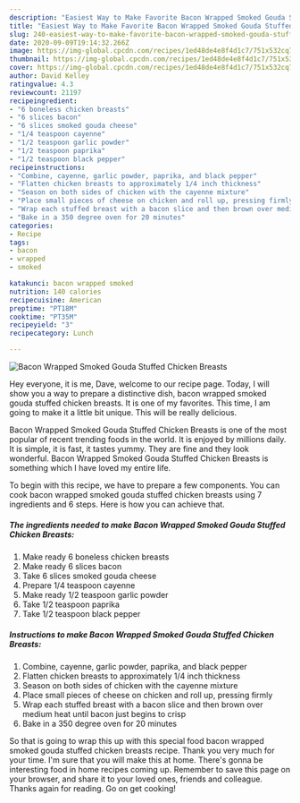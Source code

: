 ```yaml
---
description: "Easiest Way to Make Favorite Bacon Wrapped Smoked Gouda Stuffed Chicken Breasts"
title: "Easiest Way to Make Favorite Bacon Wrapped Smoked Gouda Stuffed Chicken Breasts"
slug: 240-easiest-way-to-make-favorite-bacon-wrapped-smoked-gouda-stuffed-chicken-breasts
date: 2020-09-09T19:14:32.266Z
image: https://img-global.cpcdn.com/recipes/1ed48de4e8f4d1c7/751x532cq70/bacon-wrapped-smoked-gouda-stuffed-chicken-breasts-recipe-main-photo.jpg
thumbnail: https://img-global.cpcdn.com/recipes/1ed48de4e8f4d1c7/751x532cq70/bacon-wrapped-smoked-gouda-stuffed-chicken-breasts-recipe-main-photo.jpg
cover: https://img-global.cpcdn.com/recipes/1ed48de4e8f4d1c7/751x532cq70/bacon-wrapped-smoked-gouda-stuffed-chicken-breasts-recipe-main-photo.jpg
author: David Kelley
ratingvalue: 4.3
reviewcount: 21197
recipeingredient:
- "6 boneless chicken breasts"
- "6 slices bacon"
- "6 slices smoked gouda cheese"
- "1/4 teaspoon cayenne"
- "1/2 teaspoon garlic powder"
- "1/2 teaspoon paprika"
- "1/2 teaspoon black pepper"
recipeinstructions:
- "Combine, cayenne, garlic powder, paprika, and black pepper"
- "Flatten chicken breasts to approximately 1/4 inch thickness"
- "Season on both sides of chicken with the cayenne mixture"
- "Place small pieces of cheese on chicken and roll up, pressing firmly"
- "Wrap each stuffed breast with a bacon slice and then brown over medium heat until bacon just begins to crisp"
- "Bake in a 350 degree oven for 20 minutes"
categories:
- Recipe
tags:
- bacon
- wrapped
- smoked

katakunci: bacon wrapped smoked 
nutrition: 140 calories
recipecuisine: American
preptime: "PT18M"
cooktime: "PT35M"
recipeyield: "3"
recipecategory: Lunch

---
```



![Bacon Wrapped Smoked Gouda Stuffed Chicken Breasts](https://img-global.cpcdn.com/recipes/1ed48de4e8f4d1c7/751x532cq70/bacon-wrapped-smoked-gouda-stuffed-chicken-breasts-recipe-main-photo.jpg)

Hey everyone, it is me, Dave, welcome to our recipe page. Today, I will show you a way to prepare a distinctive dish, bacon wrapped smoked gouda stuffed chicken breasts. It is one of my favorites. This time, I am going to make it a little bit unique. This will be really delicious.



Bacon Wrapped Smoked Gouda Stuffed Chicken Breasts is one of the most popular of recent trending foods in the world. It is enjoyed by millions daily. It is simple, it is fast, it tastes yummy. They are fine and they look wonderful. Bacon Wrapped Smoked Gouda Stuffed Chicken Breasts is something which I have loved my entire life.


To begin with this recipe, we have to prepare a few components. You can cook bacon wrapped smoked gouda stuffed chicken breasts using 7 ingredients and 6 steps. Here is how you can achieve that.

<!--inarticleads1-->

##### The ingredients needed to make Bacon Wrapped Smoked Gouda Stuffed Chicken Breasts:

1. Make ready 6 boneless chicken breasts
1. Make ready 6 slices bacon
1. Take 6 slices smoked gouda cheese
1. Prepare 1/4 teaspoon cayenne
1. Make ready 1/2 teaspoon garlic powder
1. Take 1/2 teaspoon paprika
1. Take 1/2 teaspoon black pepper




<!--inarticleads2-->

##### Instructions to make Bacon Wrapped Smoked Gouda Stuffed Chicken Breasts:

1. Combine, cayenne, garlic powder, paprika, and black pepper
1. Flatten chicken breasts to approximately 1/4 inch thickness
1. Season on both sides of chicken with the cayenne mixture
1. Place small pieces of cheese on chicken and roll up, pressing firmly
1. Wrap each stuffed breast with a bacon slice and then brown over medium heat until bacon just begins to crisp
1. Bake in a 350 degree oven for 20 minutes




So that is going to wrap this up with this special food bacon wrapped smoked gouda stuffed chicken breasts recipe. Thank you very much for your time. I'm sure that you will make this at home. There's gonna be interesting food in home recipes coming up. Remember to save this page on your browser, and share it to your loved ones, friends and colleague. Thanks again for reading. Go on get cooking!
